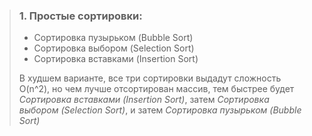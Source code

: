> ### 1. Простые сортировки: 
>
> - Сортировка пузырьком (Bubble Sort)
> - Сортировка выбором (Selection Sort)
> - Сортировка вставками (Insertion Sort)
> 
> В худшем варианте, все три сортировки выдадут сложность O(n^2), но чем лучше отсортирован массив, тем быстрее будет _Сортировка вставками (Insertion Sort)_, затем  _Сортировка выбором (Selection Sort)_, и затем _Сортировка пузырьком (Bubble Sort)_
